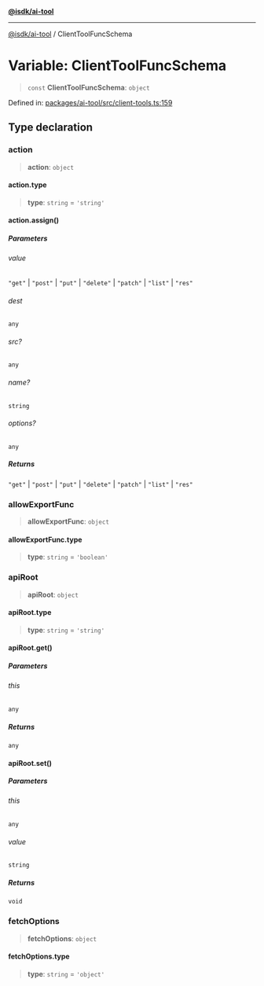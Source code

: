 [**@isdk/ai-tool**](../README.md)

***

[@isdk/ai-tool](../globals.md) / ClientToolFuncSchema

# Variable: ClientToolFuncSchema

> `const` **ClientToolFuncSchema**: `object`

Defined in: [packages/ai-tool/src/client-tools.ts:159](https://github.com/isdk/ai-tool.js/blob/7135b3a67072644f21685b76900b7f351401749e/src/client-tools.ts#L159)

## Type declaration

### action

> **action**: `object`

#### action.type

> **type**: `string` = `'string'`

#### action.assign()

##### Parameters

###### value

`"get"` | `"post"` | `"put"` | `"delete"` | `"patch"` | `"list"` | `"res"`

###### dest

`any`

###### src?

`any`

###### name?

`string`

###### options?

`any`

##### Returns

`"get"` \| `"post"` \| `"put"` \| `"delete"` \| `"patch"` \| `"list"` \| `"res"`

### allowExportFunc

> **allowExportFunc**: `object`

#### allowExportFunc.type

> **type**: `string` = `'boolean'`

### apiRoot

> **apiRoot**: `object`

#### apiRoot.type

> **type**: `string` = `'string'`

#### apiRoot.get()

##### Parameters

###### this

`any`

##### Returns

`any`

#### apiRoot.set()

##### Parameters

###### this

`any`

###### value

`string`

##### Returns

`void`

### fetchOptions

> **fetchOptions**: `object`

#### fetchOptions.type

> **type**: `string` = `'object'`
